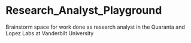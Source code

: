 # Research_Analyst_Playground
Brainstorm space for work done as research analyst in the Quaranta and Lopez Labs at Vanderbilt University
